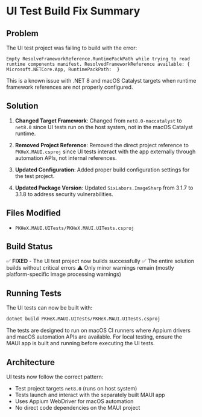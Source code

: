 # UI Test Build Fix Summary

## Problem
The UI test project was failing to build with the error:
```
Empty ResolveFrameworkReference.RuntimePackPath while trying to read runtime components manifest. ResolvedFrameworkReference available: { Microsoft.NETCore.App, RuntimePackPath:  }
```

This is a known issue with .NET 8 and macOS Catalyst targets when runtime framework references are not properly configured.

## Solution
1. **Changed Target Framework**: Changed from `net8.0-maccatalyst` to `net8.0` since UI tests run on the host system, not in the macOS Catalyst runtime.

2. **Removed Project Reference**: Removed the direct project reference to `PKHeX.MAUI.csproj` since UI tests interact with the app externally through automation APIs, not internal references.

3. **Updated Configuration**: Added proper build configuration settings for the test project.

4. **Updated Package Version**: Updated `SixLabors.ImageSharp` from 3.1.7 to 3.1.8 to address security vulnerabilities.

## Files Modified
- `PKHeX.MAUI.UITests/PKHeX.MAUI.UITests.csproj`

## Build Status
✅ **FIXED** - The UI test project now builds successfully
✅ The entire solution builds without critical errors
⚠️ Only minor warnings remain (mostly platform-specific image processing warnings)

## Running Tests
The UI tests can now be built with:
```bash
dotnet build PKHeX.MAUI.UITests/PKHeX.MAUI.UITests.csproj
```

The tests are designed to run on macOS CI runners where Appium drivers and macOS automation APIs are available. For local testing, ensure the MAUI app is built and running before executing the UI tests.

## Architecture
UI tests now follow the correct pattern:
- Test project targets `net8.0` (runs on host system)
- Tests launch and interact with the separately built MAUI app
- Uses Appium WebDriver for macOS automation
- No direct code dependencies on the MAUI project
